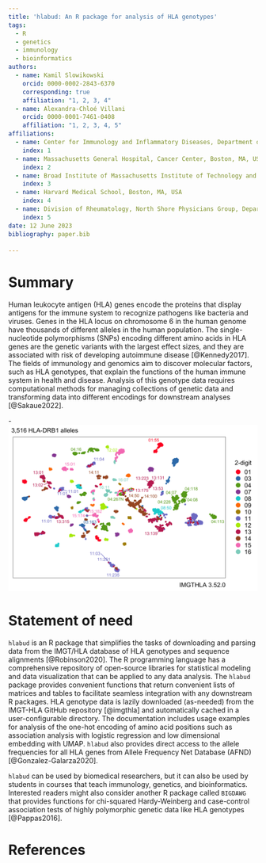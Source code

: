 ```yaml
---
title: 'hlabud: An R package for analysis of HLA genotypes'
tags:
  - R
  - genetics
  - immunology
  - bioinformatics
authors:
  - name: Kamil Slowikowski
	orcid: 0000-0002-2843-6370
	corresponding: true
    affiliation: "1, 2, 3, 4"
  - name: Alexandra-Chloé Villani
	orcid: 0000-0001-7461-0408
    affiliation: "1, 2, 3, 4, 5"
affiliations:
  - name: Center for Immunology and Inflammatory Diseases, Department of Medicine, Massachusetts General Hospital, Boston, MA, USA 
    index: 1
  - name: Massachusetts General Hospital, Cancer Center, Boston, MA, USA 
    index: 2
  - name: Broad Institute of Massachusetts Institute of Technology and Harvard, Cambridge, MA, USA
    index: 3
  - name: Harvard Medical School, Boston, MA, USA
	index: 4
  - name: Division of Rheumatology, North Shore Physicians Group, Department of Medicine, Mass General Brigham Healthcare Center, Lynn, MA, USA
	index: 5
date: 12 June 2023
bibliography: paper.bib

---
```


# Summary

Human leukocyte antigen (HLA) genes encode the proteins that display antigens for the immune system to recognize pathogens like bacteria and viruses.
Genes in the HLA locus on chromosome 6 in the human genome have thousands of different alleles in the human population.
The single-nucleotide polymorphisms (SNPs) encoding different amino acids in HLA genes are the genetic variants with the largest effect sizes, and they are associated with risk of developing autoimmune disease [@Kennedy2017].
The fields of immunology and genomics aim to discover molecular factors, such as HLA genotypes, that explain the functions of the human immune system in health and disease.
Analysis of this genotype data requires computational methods for managing collections of genetic data and transforming data into different encodings for downstream analyses [@Sakaue2022].

-![HLA-DRB1 genotypes embedded with UMAP](vignettes/examples_files/figure-html/umap1-1.png)


# Statement of need

`hlabud` is an R package that simplifies the tasks of downloading and parsing data from the IMGT/HLA database of HLA genotypes and sequence alignments [@Robinson2020].
The R programming language has a comprehensive repository of open-source libraries for statistical modeling and data visualization that can be applied to any data analysis.
The `hlabud` package provides convenient functions that return convenient lists of matrices and tables to facilitate seamless integration with any downstream R packages.
HLA genotype data is lazily downloaded (as-needed) from the IMGT-HLA GitHub repository [@imgthla] and automatically cached in a user-configurable directory.
The documentation includes usage examples for analysis of the one-hot encoding of amino acid positions such as association analysis with logistic regression and low dimensional embedding with UMAP.
`hlabud` also provides direct access to the allele frequencies for all HLA genes from Allele Frequency Net Database (AFND) [@Gonzalez-Galarza2020].

`hlabud` can be used by biomedical researchers, but it can also be used by students in courses that teach immunology, genetics, and bioinformatics.
Interested readers might also consider another R package called `BIGDAWG` that provides functions for chi-squared Hardy-Weinberg and case-control association tests of highly polymorphic genetic data like HLA genotypes [@Pappas2016].


# References


